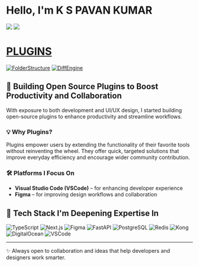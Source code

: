 # Hello, I'm K S PAVAN KUMAR
<a href="https://www.linkedin.com/in/subramanya-pavan-kumar-kalluri-157226270/"><img src="https://img.shields.io/badge/-LinkedIn-0072b1?&style=for-the-badge&logo=linkedin&logoColor=white" /></a>
<a href="https://programmingnany.com"><img src="https://img.shields.io/badge/-Blog-FF5722?style=for-the-badge&logo=ghost&logoColor=white" />


# PLUGINS

[![FolderStructure](https://img.shields.io/badge/-FolderStructure-0072B1?style=for-the-badge&logo=visualstudiocode&logoColor=white)]([https://your-link-1.com](https://marketplace.visualstudio.com/items?itemName=kspavankumar.project-structure-explorer))
[![DiffEngine](https://img.shields.io/badge/-DiffEngine-8E44AD?style=for-the-badge&logo=visualstudiocode&logoColor=white)](https://your-link-2.com)
<!-- [![Plugin 3](https://img.shields.io/badge/-Plugin_3-FF5722?style=for-the-badge&logo=code&logoColor=white)](https://your-link-3.com)
[![Plugin 4](https://img.shields.io/badge/-Plugin_4-009688?style=for-the-badge&logo=tools&logoColor=white)](https://your-link-4.com)
[![Plugin 5](https://img.shields.io/badge/-Plugin_5-FFC107?style=for-the-badge&logo=javascript&logoColor=black)](https://your-link-5.com)
[![Plugin 6](https://img.shields.io/badge/-Plugin_6-3F51B5?style=for-the-badge&logo=extensions&logoColor=white)](https://your-link-6.com) -->


## 🚀 Building Open Source Plugins to Boost Productivity and Collaboration

With exposure to both development and UI/UX design, I started building open-source plugins to enhance productivity and streamline workflows.

### 💡 Why Plugins?

Plugins empower users by extending the functionality of their favorite tools without reinventing the wheel. They offer quick, targeted solutions that improve everyday efficiency and encourage wider community contribution.

### 🛠️ Platforms I Focus On

- **Visual Studio Code (VSCode)** – for enhancing developer experience  
- **Figma** – for improving design workflows and collaboration


## 🧩 Tech Stack I'm Deepening Expertise In

![TypeScript](https://img.shields.io/badge/-TypeScript-3178C6?style=for-the-badge&logo=typescript&logoColor=white)
![Next.js](https://img.shields.io/badge/-Next.js-000000?style=for-the-badge&logo=nextdotjs&logoColor=white)
![Figma](https://img.shields.io/badge/-Figma-F24E1E?style=for-the-badge&logo=figma&logoColor=white)
![FastAPI](https://img.shields.io/badge/-FastAPI-009688?style=for-the-badge&logo=fastapi&logoColor=white)
![PostgreSQL](https://img.shields.io/badge/-PostgreSQL-336791?style=for-the-badge&logo=postgresql&logoColor=white)
![Redis](https://img.shields.io/badge/-Redis-DC382D?style=for-the-badge&logo=redis&logoColor=white)
![Kong](https://img.shields.io/badge/-Kong-002659?style=for-the-badge&logo=kong&logoColor=white)
![DigitalOcean](https://img.shields.io/badge/-DigitalOcean-0080FF?style=for-the-badge&logo=digitalocean&logoColor=white)
![VSCode](https://img.shields.io/badge/-VSCode-007ACC?style=for-the-badge&logo=visualstudiocode&logoColor=white)


---

✨ Always open to collaboration and ideas that help developers and designers work smarter.



